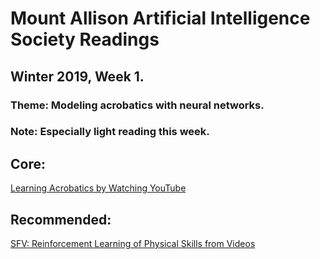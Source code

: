 # Mount Allison Artificial Intelligence Society Readings
## Winter 2019, Week 1.

### Theme: Modeling acrobatics with neural networks.
### Note: Especially light reading this week.

## Core:
[Learning Acrobatics by Watching YouTube](https://bair.berkeley.edu/blog/2018/10/09/sfv/)

## Recommended:
[SFV: Reinforcement Learning of Physical Skills from Videos](https://xbpeng.github.io/projects/SFV/2018_TOG_SFV.pdf)

